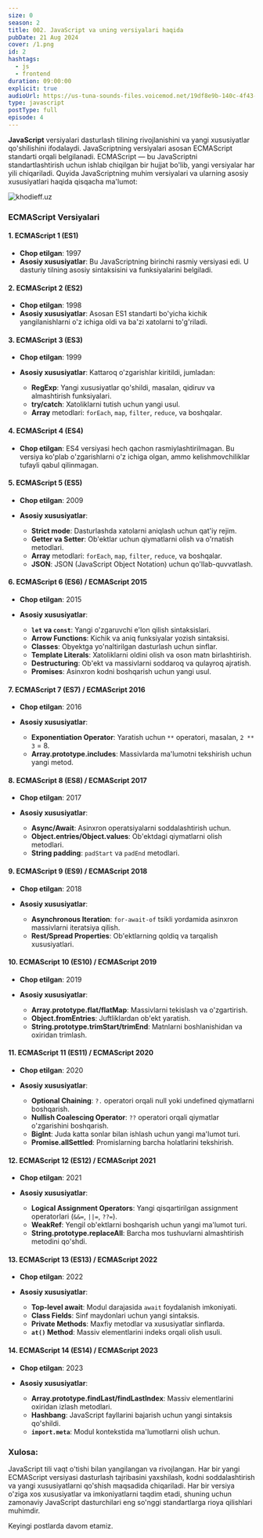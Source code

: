 ```yaml
---
size: 0
season: 2
title: 002. JavaScript va uning versiyalari haqida
pubDate: 21 Aug 2024
cover: /1.png
id: 2
hashtags:
  - js
  - frontend
duration: 09:00:00
explicit: true
audioUrl: https://us-tuna-sounds-files.voicemod.net/19df8e9b-140c-4f43-8c0e-09c162821765-1658350707858.mp3
type: javascript
postType: full
episode: 4
---
```

**JavaScript** versiyalari dasturlash tilining rivojlanishini va yangi xususiyatlar qo'shilishini ifodalaydi. JavaScriptning versiyalari asosan ECMAScript standarti orqali belgilanadi. ECMAScript — bu JavaScriptni standartlashtirish uchun ishlab chiqilgan bir hujjat bo'lib, yangi versiyalar har yili chiqariladi. Quyida JavaScriptning muhim versiyalari va ularning asosiy xususiyatlari haqida qisqacha ma'lumot:

![khodieff.uz](https://miro.medium.com/v2/resize:fit:1200/1*FZqSnFinahk40hQWMr3_5g.png "khodieff.uz js versions")

### ECMAScript Versiyalari

#### 1. **ECMAScript 1 (ES1)**

* **Chop etilgan**: 1997
* **Asosiy xususiyatlar**: Bu JavaScriptning birinchi rasmiy versiyasi edi. U dasturiy tilning asosiy sintaksisini va funksiyalarini belgiladi.

#### 2. **ECMAScript 2 (ES2)**

* **Chop etilgan**: 1998
* **Asosiy xususiyatlar**: Asosan ES1 standarti bo'yicha kichik yangilanishlarni o'z ichiga oldi va ba'zi xatolarni to'g'riladi.

#### 3. **ECMAScript 3 (ES3)**

* **Chop etilgan**: 1999
* **Asosiy xususiyatlar**: Kattaroq o'zgarishlar kiritildi, jumladan:

  * **RegExp**: Yangi xususiyatlar qo'shildi, masalan, qidiruv va almashtirish funksiyalari.
  * **try/catch**: Xatoliklarni tutish uchun yangi usul.
  * **Array** metodlari: `forEach`, `map`, `filter`, `reduce`, va boshqalar.

#### 4. **ECMAScript 4 (ES4)**

* **Chop etilgan**: ES4 versiyasi hech qachon rasmiylashtirilmagan. Bu versiya ko'plab o'zgarishlarni o'z ichiga olgan, ammo kelishmovchiliklar tufayli qabul qilinmagan.

#### 5. **ECMAScript 5 (ES5)**

* **Chop etilgan**: 2009
* **Asosiy xususiyatlar**:

  * **Strict mode**: Dasturlashda xatolarni aniqlash uchun qat'iy rejim.
  * **Getter va Setter**: Ob'ektlar uchun qiymatlarni olish va o'rnatish metodlari.
  * **Array** metodlari: `forEach`, `map`, `filter`, `reduce`, va boshqalar.
  * **JSON**: JSON (JavaScript Object Notation) uchun qo'llab-quvvatlash.

#### 6. **ECMAScript 6 (ES6) / ECMAScript 2015**

* **Chop etilgan**: 2015
* **Asosiy xususiyatlar**:

  * **`let` va `const`**: Yangi o'zgaruvchi e'lon qilish sintaksislari.
  * **Arrow Functions**: Kichik va aniq funksiyalar yozish sintaksisi.
  * **Classes**: Obyektga yo'naltirilgan dasturlash uchun sinflar.
  * **Template Literals**: Xatoliklarni oldini olish va oson matn birlashtirish.
  * **Destructuring**: Ob'ekt va massivlarni soddaroq va qulayroq ajratish.
  * **Promises**: Asinxron kodni boshqarish uchun yangi usul.

#### 7. **ECMAScript 7 (ES7) / ECMAScript 2016**

* **Chop etilgan**: 2016
* **Asosiy xususiyatlar**:

  * **Exponentiation Operator**: Yaratish uchun `**` operatori, masalan, `2 ** 3` = 8.
  * **Array.prototype.includes**: Massivlarda ma'lumotni tekshirish uchun yangi metod.

#### 8. **ECMAScript 8 (ES8) / ECMAScript 2017**

* **Chop etilgan**: 2017
* **Asosiy xususiyatlar**:

  * **Async/Await**: Asinxron operatsiyalarni soddalashtirish uchun.
  * **Object.entries/Object.values**: Ob'ektdagi qiymatlarni olish metodlari.
  * **String padding**: `padStart` va `padEnd` metodlari.

#### 9. **ECMAScript 9 (ES9) / ECMAScript 2018**

* **Chop etilgan**: 2018
* **Asosiy xususiyatlar**:

  * **Asynchronous Iteration**: `for-await-of` tsikli yordamida asinxron massivlarni iteratsiya qilish.
  * **Rest/Spread Properties**: Ob'ektlarning qoldiq va tarqalish xususiyatlari.

#### 10. **ECMAScript 10 (ES10) / ECMAScript 2019**

* **Chop etilgan**: 2019
* **Asosiy xususiyatlar**:

  * **Array.prototype.flat/flatMap**: Massivlarni tekislash va o'zgartirish.
  * **Object.fromEntries**: Juftliklardan ob'ekt yaratish.
  * **String.prototype.trimStart/trimEnd**: Matnlarni boshlanishidan va oxiridan trimlash.

#### 11. **ECMAScript 11 (ES11) / ECMAScript 2020**

* **Chop etilgan**: 2020
* **Asosiy xususiyatlar**:

  * **Optional Chaining**: `?.` operatori orqali null yoki undefined qiymatlarni boshqarish.
  * **Nullish Coalescing Operator**: `??` operatori orqali qiymatlar o'zgarishini boshqarish.
  * **BigInt**: Juda katta sonlar bilan ishlash uchun yangi ma'lumot turi.
  * **Promise.allSettled**: Promislarning barcha holatlarini tekshirish.

#### 12. **ECMAScript 12 (ES12) / ECMAScript 2021**

* **Chop etilgan**: 2021
* **Asosiy xususiyatlar**:

  * **Logical Assignment Operators**: Yangi qisqartirilgan assignment operatorlari (`&&=`, `||=`, `??=`).
  * **WeakRef**: Yengil ob'ektlarni boshqarish uchun yangi ma'lumot turi.
  * **String.prototype.replaceAll**: Barcha mos tushuvlarni almashtirish metodini qo'shdi.

#### 13. **ECMAScript 13 (ES13) / ECMAScript 2022**

* **Chop etilgan**: 2022
* **Asosiy xususiyatlar**:

  * **Top-level await**: Modul darajasida `await` foydalanish imkoniyati.
  * **Class Fields**: Sinf maydonlari uchun yangi sintaksis.
  * **Private Methods**: Maxfiy metodlar va xususiyatlar sinflarda.
  * **`at()` Method**: Massiv elementlarini indeks orqali olish usuli.

#### 14. **ECMAScript 14 (ES14) / ECMAScript 2023**

* **Chop etilgan**: 2023
* **Asosiy xususiyatlar**:

  * **Array.prototype.findLast/findLastIndex**: Massiv elementlarini oxiridan izlash metodlari.
  * **Hashbang**: JavaScript fayllarini bajarish uchun yangi sintaksis qo'shildi.
  * **`import.meta`**: Modul kontekstida ma'lumotlarni olish uchun.

### Xulosa:



JavaScript tili vaqt o'tishi bilan yangilangan va rivojlangan. Har bir yangi ECMAScript versiyasi dasturlash tajribasini yaxshilash, kodni soddalashtirish va yangi xususiyatlarni qo'shish maqsadida chiqariladi. Har bir versiya o'ziga xos xususiyatlar va imkoniyatlarni taqdim etadi, shuning uchun zamonaviy JavaScript dasturchilari eng so'nggi standartlarga rioya qilishlari muhimdir.

Keyingi postlarda davom etamiz.